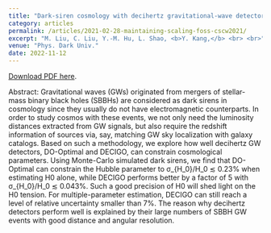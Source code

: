 ```yaml
---
title: "Dark-siren cosmology with decihertz gravitational-wave detectors"
category: articles
permalink: /articles/2021-02-28-maintaining-scaling-foss-cscw2021/
excerpt: "M. Liu, C. Liu, Y.-M. Hu, L. Shao, <b>Y. Kang,</b> <br> <br>"
venue: "Phys. Dark Univ."
date: 2022-11-12
---
```


<a href="https://www.sciencedirect.com/science/article/pii/S2212686422001091?via%3Dihub">Download PDF here</a>.

Abstract: Gravitational waves (GWs) originated from mergers of stellar-mass binary black holes (SBBHs) are considered as dark sirens in cosmology since they usually do not have electromagnetic counterparts. In order to study cosmos with these events, we not only need the luminosity distances extracted from GW signals, but also require the redshift information of sources via, say, matching GW sky localization with galaxy catalogs. Based on such a methodology, we explore how well decihertz GW detectors, DO-Optimal and DECIGO, can constrain cosmological parameters. Using Monte-Carlo simulated dark sirens, we find that DO-Optimal can constrain the Hubble parameter to σ_{H_0}/H_0 ≲ 0.23% when estimating H0 alone, while DECIGO performs better by a factor of 5 with σ_{H_0}/H_0 ≲ 0.043%. Such a good precision of H0 will shed light on the H0 tension. For multiple-parameter estimation, DECIGO can still reach a level of relative uncertainty smaller than 7%. The reason why decihertz detectors perform well is explained by their large numbers of SBBH GW events with good distance and angular resolution.


